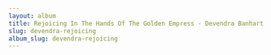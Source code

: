 ```yaml
---
layout: album
title: Rejoicing In The Hands Of The Golden Empress - Devendra Banhart
slug: devendra-rejoicing
album_slug: devendra-rejoicing
---
```

